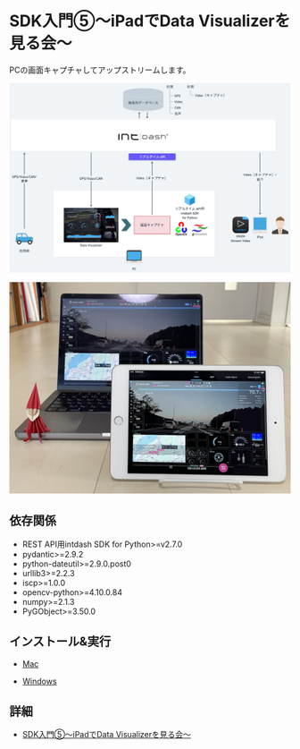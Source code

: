 # SDK入門⑤〜iPadでData Visualizerを見る会〜

PCの画面キャプチャしてアップストリームします。

![アーキテクチャ](../images/arch.png)

![Stream Video](../images/ipad.png)

## 依存関係
- REST API用intdash SDK for Python>=v2.7.0
- pydantic>=2.9.2
- python-dateutil>=2.9.0.post0
- urllib3>=2.2.3
- iscp>=1.0.0
- opencv-python>=4.10.0.84
- numpy>=2.1.3
- PyGObject>=3.50.0


## インストール&実行

- [Mac](./setup_mac.md)

- [Windows](./setup_win.md)

## 詳細
- [SDK入門⑤〜iPadでData Visualizerを見る会〜](https://tech.aptpod.co.jp/entry/2024/12/20/100000) 

